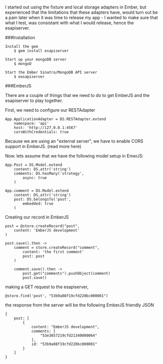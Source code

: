 I started out using the fixture and local storage adapters in Ember, but experienced that the limitations that these adapters have, would turn out be a pain later when it was time to release my app - I wanted to make sure that what I test, was consistant with what I would release, hence the esapiserver. 

###Installation

	Install the gem
    	$ gem install esapiserver
    
    Start up your mongoDB server   
    	$ mongoD
    	
    Start the Ember Sinatra/MongoDB API server
    	$ easapiserver

###EmberJS

There are a couple of things that we need to do to get EmberJS and the esapiserver to play together. 

First, we need to configure our RESTAdapter

	App.ApplicationAdapter = DS.RESTAdapter.extend
		namespace: 'api'
		host: 'http://127.0.0.1:4567'
		corsWithCredentials: true

Because we are using an "external server", we have to enable CORS support in EmberJS. (read more here)

Now. lets assume that we have the following model setup in EmerJS:

	App.Post = DS.Model.extend
		content: DS.attr('string')
		comments: DS.hasMany('strategy',
			async: true
		)

	App.comment = DS.Model.extend
		content: DS.attr('string')
		post: DS.belongsTo('post',
			embedded: true
		)

Creating our record in EmberJS

	post = @store.createRecord("post",
		content: 'EmberJS development'
	)

	post.save().then ->
		comment = store.createRecord("comment",
			content: 'the first comment'
			post: post
		)

		comment.save().then ->
			post.get("comments").pushObject(comment)
			post.save()

making a GET request to the esapiserver, 

	@store.find('post', "53b9a08f19cfd220bc000001")

the response from the server will be the following EmberJS friendly JSON

	{
		post: [
			{
				content: "EmberJS development",
				comments: [
					"53e3857219cfd21340000064"
				],
				id: "53b9a08f19cfd220bc000001"
			}
		]
	}

